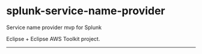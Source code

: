 # splunk-service-name-provider

Service name provider mvp for Splunk

Eclipse + Eclipse AWS Toolkit project.

---
